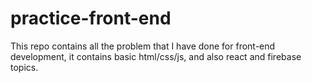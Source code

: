 # practice-front-end
This repo contains all the problem that I have done for front-end development, it contains basic html/css/js, and also react and firebase topics.
